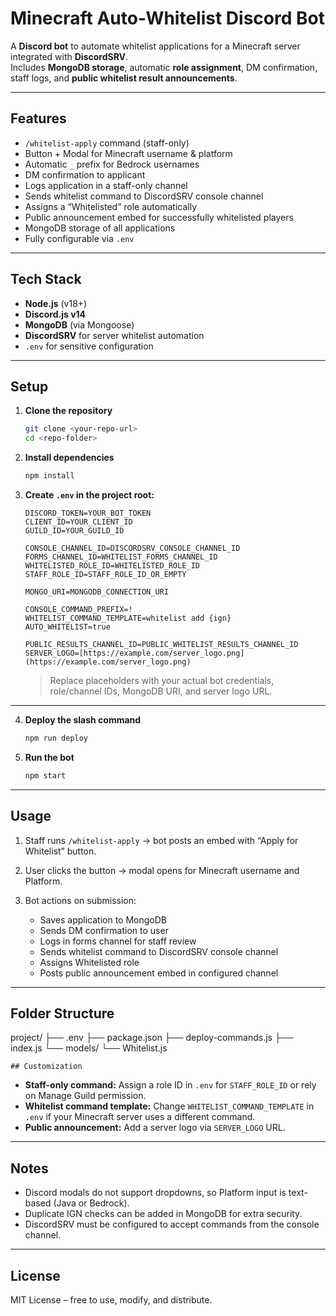 # Minecraft Auto-Whitelist Discord Bot

A **Discord bot** to automate whitelist applications for a Minecraft server integrated with **DiscordSRV**.  
Includes **MongoDB storage**, automatic **role assignment**, DM confirmation, staff logs, and **public whitelist result announcements**.

---

## Features

- `/whitelist-apply` command (staff-only)
- Button + Modal for Minecraft username & platform
- Automatic `_` prefix for Bedrock usernames
- DM confirmation to applicant
- Logs application in a staff-only channel
- Sends whitelist command to DiscordSRV console channel
- Assigns a “Whitelisted” role automatically
- Public announcement embed for successfully whitelisted players
- MongoDB storage of all applications
- Fully configurable via `.env`

---

## Tech Stack

- **Node.js** (v18+)
- **Discord.js v14**
- **MongoDB** (via Mongoose)
- **DiscordSRV** for server whitelist automation
- `.env` for sensitive configuration

---

## Setup

1.  **Clone the repository**
    ```bash
    git clone <your-repo-url>
    cd <repo-folder>
    ```

2.  **Install dependencies**
    ```bash
    npm install
    ```

3.  **Create `.env` in the project root:**
    ```env
    DISCORD_TOKEN=YOUR_BOT_TOKEN
    CLIENT_ID=YOUR_CLIENT_ID
    GUILD_ID=YOUR_GUILD_ID
    
    CONSOLE_CHANNEL_ID=DISCORDSRV_CONSOLE_CHANNEL_ID
    FORMS_CHANNEL_ID=WHITELIST_FORMS_CHANNEL_ID
    WHITELISTED_ROLE_ID=WHITELISTED_ROLE_ID
    STAFF_ROLE_ID=STAFF_ROLE_ID_OR_EMPTY
    
    MONGO_URI=MONGODB_CONNECTION_URI
    
    CONSOLE_COMMAND_PREFIX=!
    WHITELIST_COMMAND_TEMPLATE=whitelist add {ign}
    AUTO_WHITELIST=true
    
    PUBLIC_RESULTS_CHANNEL_ID=PUBLIC_WHITELIST_RESULTS_CHANNEL_ID
    SERVER_LOGO=[https://example.com/server_logo.png](https://example.com/server_logo.png)
    ```
    > Replace placeholders with your actual bot credentials, role/channel IDs, MongoDB URI, and server logo URL.

---

4.  **Deploy the slash command**
    ```bash
    npm run deploy
    ```

5.  **Run the bot**
    ```bash
    npm start
    ```

---

## Usage

1.  Staff runs `/whitelist-apply` → bot posts an embed with “Apply for Whitelist” button.

2.  User clicks the button → modal opens for Minecraft username and Platform.

3.  Bot actions on submission:
    - Saves application to MongoDB
    - Sends DM confirmation to user
    - Logs in forms channel for staff review
    - Sends whitelist command to DiscordSRV console channel
    - Assigns Whitelisted role
    - Posts public announcement embed in configured channel

---

## Folder Structure
project/
├── .env
├── package.json
├── deploy-commands.js
├── index.js
└── models/
    └── Whitelist.js

    ## Customization

- **Staff-only command:** Assign a role ID in `.env` for `STAFF_ROLE_ID` or rely on Manage Guild permission.
- **Whitelist command template:** Change `WHITELIST_COMMAND_TEMPLATE` in `.env` if your Minecraft server uses a different command.
- **Public announcement:** Add a server logo via `SERVER_LOGO` URL.

---

## Notes

- Discord modals do not support dropdowns, so Platform input is text-based (Java or Bedrock).
- Duplicate IGN checks can be added in MongoDB for extra security.
- DiscordSRV must be configured to accept commands from the console channel.

---

## License

MIT License – free to use, modify, and distribute.
